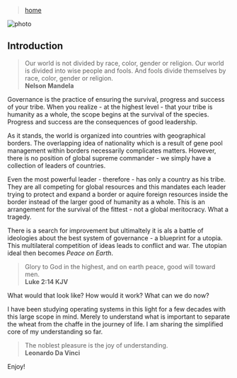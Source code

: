 > [home](../)

![photo](/governance/photos/peace.png)

## Introduction

> Our world is not divided by race, color, gender or religion.  Our world is divided into wise people and fools.  And fools divide themselves by race, color, gender or religion.  
> **Nelson Mandela**

Governance is the practice of ensuring the survival, progress and success of your tribe.  When you realize - at the highest level - that your tribe is humanity as a whole, the scope begins at the survival of the species.  Progress and success are the consequences of good leadership.

As it stands, the world is organized into countries with geographical borders.  The overlapping idea of nationality which is a result of gene pool management within borders necessarily complicates matters.  However, there is no position of global supreme commander - we simply have a collection of leaders of countries.

Even the most powerful leader - therefore - has only a country as his tribe.  They are all competing for global resources and this mandates each leader trying to protect and expand a border or aquire foreign resources inside the border instead of the larger good of humanity as a whole.  This is an arrangement for the survival of the fittest - not a global meritocracy.  What a tragedy.

There is a search for improvement but ultimaltely it is als a battle of ideologies about the best system of governance - a blueprint for a utopia.  This multilateral competition of ideas leads to conflict and war.  The utopian ideal then becomes _Peace on Earth_.

> Glory to God in the highest, and on earth peace, good will toward men.  
> **Luke 2:14 KJV**

What would that look like?  How would it work?  What can we do now?

I have been studying operating systems in this light for a few decades with this large scope in mind.  Merely to understand what is important to separate the wheat from the chaffe in the journey of life.  I am sharing the simplified core of my understanding so far.

> The noblest pleasure is the joy of understanding.  
> **Leonardo Da Vinci**

Enjoy!
